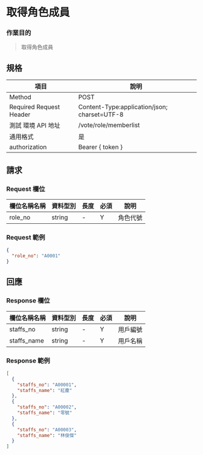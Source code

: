 # 取得角色成員

### 作業目的

> 取得角色成員

## 規格

| 項目                    | 說明                                         |
| ----------------------- | -------------------------------------------- |
| Method                  | POST                                         |
| Required Request Header | Content-Type:application/json; charset=UTF-8 |
| 測試 環境 API 地址      | /vote/role/memberlist                        |
| 通用格式                | 是                                           |
| authorization           | Bearer { token }                             |

## 請求

### Request 欄位

| 欄位名稱名稱 | 資料型別 | 長度 | 必須 | 說明     |
| ------------ | -------- | ---- | ---- | -------- |
| role_no      | string   | -    | Y    | 角色代號 |

### Request 範例

```json
{
  "role_no": "A0001"
}
```

## 回應

### Response 欄位

| 欄位名稱名稱 | 資料型別 | 長度 | 必須 | 說明     |
| ------------ | -------- | ---- | ---- | -------- |
| staffs_no    | string   | -    | Y    | 用戶編號 |
| staffs_name  | string   | -    | Y    | 用戶名稱 |

### Response 範例

```json
[
  {
    "staffs_no": "A00001",
    "staffs_name": "紅塵"
  },
  {
    "staffs_no": "A00002",
    "staffs_name": "零號"
  },
  {
    "staffs_no": "A00003",
    "staffs_name": "林俊傑"
  }
]
```
